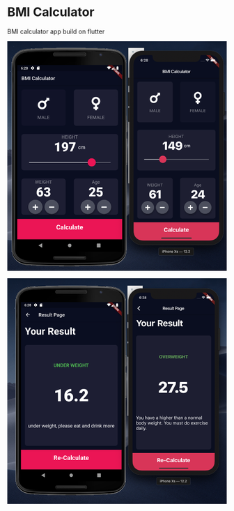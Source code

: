 # BMI Calculator
BMI calculator app build on flutter

![alt-text](https://github.com/Wassmd/BMI_Calculator_flutter/blob/master/1.png)

![alt-text](https://github.com/Wassmd/BMI_Calculator_flutter/blob/master/2.png)
